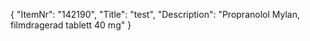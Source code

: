 {
  "ItemNr": "142190",
  "Title": "test",
  "Description": "Propranolol Mylan, filmdragerad tablett 40 mg"
}